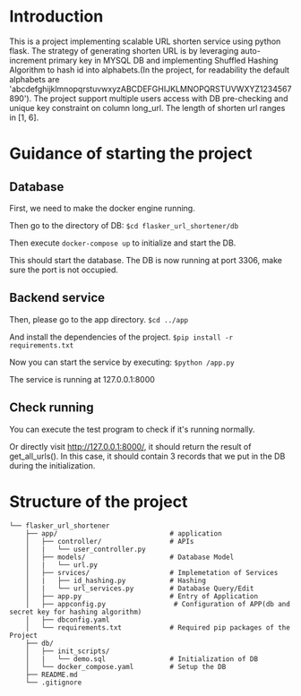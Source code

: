 # Introduction
This is a project implementing scalable URL shorten service using python flask. The strategy of generating
shorten URL is by leveraging auto-increment primary key in MYSQL DB and implementing Shuffled Hashing Algorithm to 
hash id into alphabets.(In the project, for readability the default alphabets are 'abcdefghijklmnopqrstuvwxyzABCDEFGHIJKLMNOPQRSTUVWXYZ1234567890').
The project support multiple users access with DB pre-checking and unique key constraint on column long_url.
The length of shorten url ranges in [1, 6].

# Guidance of starting the project

## Database

First, we need to make the docker engine running.

Then go to the directory of DB: `$cd flasker_url_shortener/db`


Then execute `docker-compose up` to initialize and start the DB.

This should start the database. The DB is now running at port 3306, make sure the port is not occupied.

## Backend service

Then, please go to the app directory. `$cd ../app`

And install the dependencies of the project. `$pip install -r requirements.txt`

Now you can start the service by executing: `$python /app.py`

The service is running at 127.0.0.1:8000

## Check running

You can execute the test program to check if it's running normally.

Or directly visit http://127.0.0.1:8000/, it should return the result of get_all_urls(). In this case, it should contain 3 records that we put in the DB during the initialization.



# Structure of the project
```
└── flasker_url_shortener
    ├── app/                            # application
    │   ├── controller/                 # APIs
    │   |   └── user_controller.py         
    │   ├── models/                     # Database Model
    │   |   └── url.py
    │   ├── srvices/                    # Implemetation of Services
    │   |   ├── id_hashing.py           # Hashing
    │   |   └── url_services.py         # Database Query/Edit
    │   ├── app.py                      # Entry of Application
    │   ├── appconfig.py                 # Configuration of APP(db and secret key for hashing algorithm)
    │   ├── dbconfig.yaml        
    │   └── requirements.txt            # Required pip packages of the Project       
    ├── db/               
    │   ├── init_scripts/               
    │   |   └── demo.sql                # Initialization of DB
    │   └── docker_compose.yaml         # Setup the DB
    ├── README.md            
    └── .gitignore   
```
